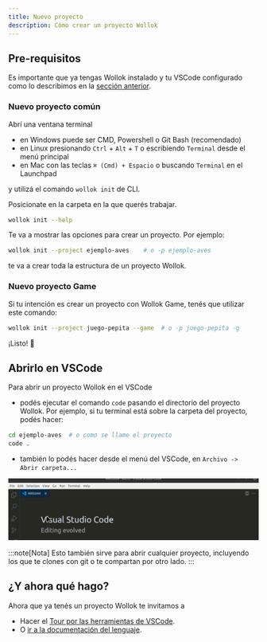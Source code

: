 ```yaml
---
title: Nuevo proyecto
description: Cómo crear un proyecto Wollok
---
```


## Pre-requisitos

Es importante que ya tengas Wollok instalado y tu VSCode configurado como lo describimos en la [sección anterior](/getting_started/installation).

### Nuevo proyecto común

Abrí una ventana terminal

- en Windows puede ser CMD, Powershell o Git Bash (recomendado)
- en Linux presionando `Ctrl` + `Alt` + `T` o escribiendo `Terminal` desde el menú principal
- en Mac con las teclas `⌘ (Cmd) + Espacio` o buscando `Terminal` en el Launchpad

y utilizá el comando `wollok init` de CLI.

Posicionate en la carpeta en la que querés trabajar.

```bash
wollok init --help
```

Te va a mostrar las opciones para crear un proyecto. Por ejemplo:

```bash
wollok init --project ejemplo-aves    # o -p ejemplo-aves
```

te va a crear toda la estructura de un proyecto Wollok.

### Nuevo proyecto Game

Si tu intención es crear un proyecto con Wollok Game, tenés que utilizar este comando:

```bash
wollok init --project juego-pepita --game  # o -p juego-pepita -g
```

¡Listo! 🌟

## Abrirlo en VSCode

Para abrir un proyecto Wollok en el VSCode

- podés ejecutar el comando `code` pasando el directorio del proyecto Wollok. Por ejemplo, si tu terminal está sobre la carpeta del proyecto, podés hacer:

```bash
cd ejemplo-aves  # o como se llame el proyecto
code .
```

- también lo podés hacer desde el menú del VSCode, en `Archivo -> Abrir carpeta...`

![Execute wollok ts cli](../../../assets/vsc-open-project-1.gif)


:::note[Nota]
Esto también sirve para abrir cualquier proyecto, incluyendo los que te clones con git o te compartan por otro lado.
:::

## ¿Y ahora qué hago?

Ahora que ya tenés un proyecto Wollok te invitamos a

- Hacer el [Tour por las herramientas de VSCode](/website-wollok-ts/tour/console).
- O [ir a la documentación del lenguaje](/website-wollok-ts/documentation/introduction).
